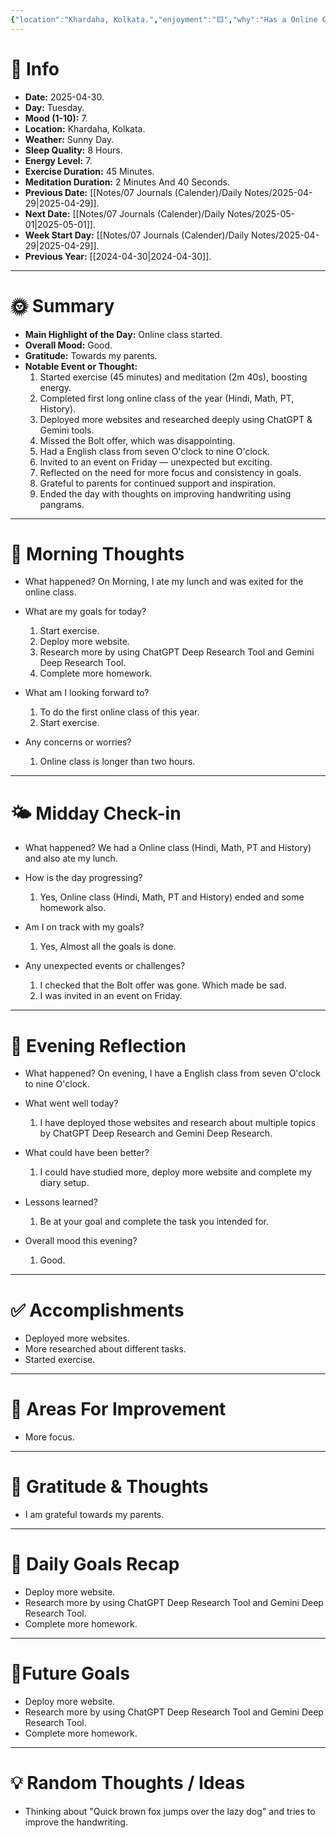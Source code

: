 ```yaml
---
{"location":"Khardaha, Kolkata.","enjoyment":"🟨","why":"Has a Online Class.","date":"2025-04-30","dg-publish":true,"dg-home":null,"tags":["dailyreviews"],"aliases":["The one where online class started."],"meditation":"1","exercise":"1","sleep_quality":"8 Hours","mood":"7","energy_level":"8","weather":"Sunny Day","permalink":"/notes/07-journals-calender/daily-notes/2025-04-29/","dgPassFrontmatter":true,"updated":"2025-05-07T15:39:05.820+05:30"}
---
```


# 📅 Info

- **Date:** 2025-04-30.
- **Day:** Tuesday.
- **Mood (1-10):** 7.
- **Location:** Khardaha, Kolkata.
- **Weather:** Sunny Day.
- **Sleep Quality:** 8 Hours.
- **Energy Level:** 7.
- **Exercise Duration:** 45 Minutes.
- **Meditation Duration:** 2 Minutes And 40 Seconds.
- **Previous Date:** [[Notes/07 Journals (Calender)/Daily Notes/2025-04-29\|2025-04-29]].
- **Next Date:** [[Notes/07 Journals (Calender)/Daily Notes/2025-05-01\|2025-05-01]].
- **Week Start Day:** [[Notes/07 Journals (Calender)/Daily Notes/2025-04-29\|2025-04-29]].
- **Previous Year:** [[2024-04-30\|2024-04-30]].

---

# 🌞 Summary

- **Main Highlight of the Day:** Online class started.
- **Overall Mood:** Good.
- **Gratitude:** Towards my parents.
- **Notable Event or Thought:** 
	1) Started exercise (45 minutes) and meditation (2m 40s), boosting energy.
	2) Completed first long online class of the year (Hindi, Math, PT, History).
	3) Deployed more websites and researched deeply using ChatGPT & Gemini tools.
	4) Missed the Bolt offer, which was disappointing.
	5) Had a English class from seven O'clock to nine O'clock.
	6) Invited to an event on Friday — unexpected but exciting.
	7) Reflected on the need for more focus and consistency in goals.
	8) Grateful to parents for continued support and inspiration.
	9) Ended the day with thoughts on improving handwriting using pangrams.

---

# 🧠 Morning Thoughts

- What happened? 
	On Morning, I ate my lunch and was exited for the online class.

- What are my goals for today?
	1) Start exercise.
	2) Deploy more website.
	3) Research more by using ChatGPT Deep Research Tool and Gemini Deep Research Tool.
	4) Complete more homework.

- What am I looking forward to?
	1) To do the first online class of this year.
	2) Start exercise.

- Any concerns or worries?
	1) Online class is longer than two hours.

---

# 🌤️ Midday Check-in

- What happened? 
	We had a Online class (Hindi, Math, PT and History) and also ate my lunch.
- How is the day progressing?
	1) Yes, Online class (Hindi, Math, PT and History) ended and some homework also.

- Am I on track with my goals?
	1) Yes, Almost all the goals is done.

- Any unexpected events or challenges?
	1) I checked that the Bolt offer was gone. Which made be sad.
	2) I was invited in an event on Friday.

---

# 🌙 Evening Reflection

- What happened? 
	On evening, I have a English class from seven O'clock to nine O'clock.

- What went well today?
	1) I have deployed those websites and research about multiple topics by ChatGPT Deep Research and Gemini Deep Research.

- What could have been better?
	1) I could have studied more, deploy more website and complete my diary setup.

- Lessons learned?
	1) Be at your goal and complete the task you intended for.

- Overall mood this evening?
	1) Good.

---

# ✅ Accomplishments

 - Deployed more websites.
 - More researched about different tasks.
 - Started exercise.

---

# 🔄 Areas For Improvement

 - More focus.

---

# 🙏 Gratitude & Thoughts

 - I am grateful towards my parents.

---

# 🎯 Daily Goals Recap

 - Deploy more website.
 - Research more by using ChatGPT Deep Research Tool and Gemini Deep Research Tool.
 - Complete more homework.

---

# 🌌Future Goals

- Deploy more website.
-  Research more by using ChatGPT Deep Research Tool and Gemini Deep Research Tool.
-  Complete more homework.

---

# 💡 Random Thoughts / Ideas

- Thinking about "Quick brown fox jumps over the lazy dog" and tries to improve the handwriting.